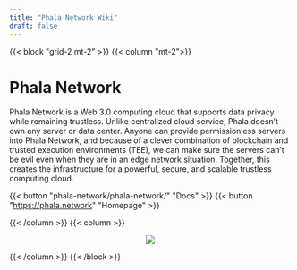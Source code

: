 ```yaml
---
title: "Phala Network Wiki"
draft: false
---
```


{{< block "grid-2 mt-2" >}}
{{< column "mt-2">}}

# Phala Network

Phala Network is a Web 3.0 computing cloud that supports data privacy while remaining trustless. Unlike centralized cloud service, Phala doesn’t own any server or data center. Anyone can provide permissionless servers into Phala Network, and because of a clever combination of blockchain and trusted execution environments (TEE), we can make sure the servers can’t be evil even when they are in an edge network situation. Together, this creates the infrastructure for a powerful, secure, and scalable trustless computing cloud.

{{< button "phala-network/phala-network/" "Docs" >}} {{< button "https://phala.network" "Homepage" >}}

{{< /column >}}
{{< column >}}

<div style="text-align: center">
    <img src="/images/logo-phala-grn.png" style="max-height: 300px">
</div>

{{< /column >}}
{{< /block >}}
